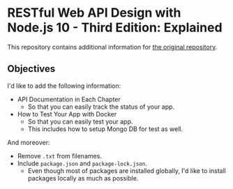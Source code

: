 # RESTful Web API Design with Node.js 10 - Third Edition: Explained

This repository contains additional information for [the original repository](https://github.com/PacktPublishing/RESTful-Web-API-Design-with-Node.js-10-Third-Edition/tree/82686af8b4a37ec40138102ede084948f11ad131).

## Objectives

I'd like to add the following information:

* API Documentation in Each Chapter
  * So that you can easily track the status of your app.
* How to Test Your App with Docker
  * So that you can easily test your app.
  * This includes how to setup Mongo DB for test as well.

And moreover:

* Remove `.txt` from filenames.
* Include `package.json` and `package-lock.json`.
  * Even though most of packages are installed globally, I'd like to install packages locally as much as possible.